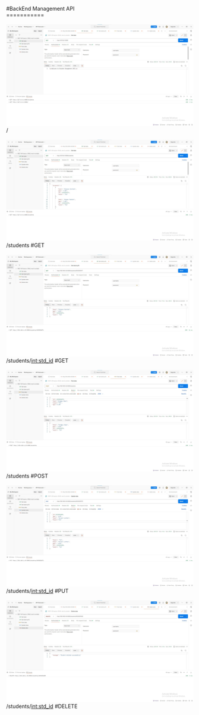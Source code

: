 #BackEnd Management API <br>
===========<br><br>
![web](img_backend/web.jpg)<br>
/ <br> <br>
![get_data](img_backend/get_data.jpg)<br>
/students #GET <br> <br>
![get_data_id](img_backend/get_data_id.jpg)<br>
/students/<int:std_id> #GET <br> <br>
![post_data](img_backend/post_data.jpg)<br>
/students #POST <br> <br>
![update_data](img_backend/update_data.jpg)<br>
/students/<int:std_id> #PUT <br> <br>
![delete_data](img_backend/delete_data.jpg)<br>
/students/<int:std_id> #DELETE <br> <br>
